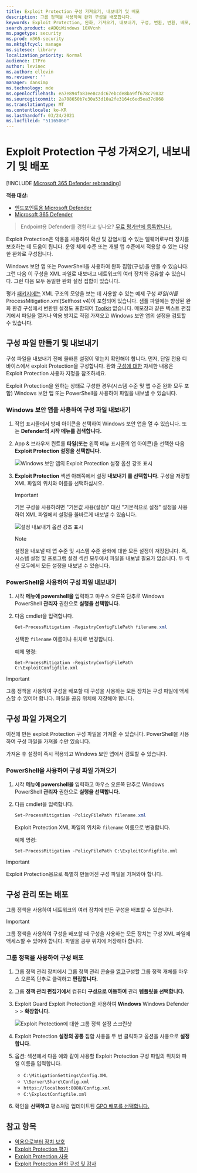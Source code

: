 ```yaml
---
title: Exploit Protection 구성 가져오기, 내보내기 및 배포
description: 그룹 정책을 사용하여 완화 구성을 배포합니다.
keywords: Exploit Protection, 완화, 가져오기, 내보내기, 구성, 변환, 변환, 배포, 설치
search.product: eADQiWindows 10XVcnh
ms.pagetype: security
ms.prod: m365-security
ms.mktglfcycl: manage
ms.sitesec: library
localization_priority: Normal
audience: ITPro
author: levinec
ms.author: ellevin
ms.reviewer: ''
manager: dansimp
ms.technology: mde
ms.openlocfilehash: ea7e894fa83ee8cadc67ebcde8ba9ff678c79832
ms.sourcegitcommit: 2a708650b7e30a53d10a2fe3164c6ed5ea37d868
ms.translationtype: MT
ms.contentlocale: ko-KR
ms.lasthandoff: 03/24/2021
ms.locfileid: "51165060"
---
```

# <a name="import-export-and-deploy-exploit-protection-configurations"></a>Exploit Protection 구성 가져오기, 내보내기 및 배포

[!INCLUDE [Microsoft 365 Defender rebranding](../../includes/microsoft-defender.md)]


**적용 대상:**
- [엔드포인트용 Microsoft Defender](https://go.microsoft.com/fwlink/p/?linkid=2154037)
- [Microsoft 365 Defender](https://go.microsoft.com/fwlink/?linkid=2118804)

> Endpoint용 Defender를 경험하고 싶나요? [무료 평가판에 등록합니다.](https://www.microsoft.com/microsoft-365/windows/microsoft-defender-atp?ocid=docs-wdatp-exposedapis-abovefoldlink) 


Exploit Protection은 악용을 사용하여 확산 및 감염시킬 수 있는 맬웨어로부터 장치를 보호하는 데 도움이 됩니다. 운영 체제 수준 또는 개별 앱 수준에서 적용할 수 있는 다양한 완화로 구성됩니다.

Windows 보안 앱 또는 PowerShell을 사용하여 완화 집합(구성)을 만들 수 있습니다. 그런 다음 이 구성을 XML 파일로 내보내고 네트워크의 여러 장치와 공유할 수 있습니다. 그런 다음 모두 동일한 완화 설정 집합이 있습니다.

평가 [패키지에는](https://demo.wd.microsoft.com/Page/EP) XML 구조의 모양을 보는 데 사용할 수 있는 예제 구성 *파일(이름* ProcessMitigation.xml(Selfhost v4)이 포함되어 있습니다. 샘플 파일에는 향상된 완화 환경 구성에서 변환된 설정도 포함되어 [Toolkit](https://support.microsoft.com/en-us/help/2458544/the-enhanced-mitigation-experience-toolkit) 없습니다. 메모장과 같은 텍스트 편집기에서 파일을 열거나 악용 방지로 직접 가져오고 Windows 보안 앱의 설정을 검토할 수 있습니다.

## <a name="create-and-export-a-configuration-file"></a>구성 파일 만들기 및 내보내기

구성 파일을 내보내기 전에 올바른 설정이 맞는지 확인해야 합니다. 먼저, 단일 전용 디바이스에서 exploit Protection을 구성합니다. 완화 [구성에 대한](customize-exploit-protection.md) 자세한 내용은 Exploit Protection 사용자 지정을 참조하세요.

Exploit Protection을 원하는 상태로 구성한 경우(시스템 수준 및 앱 수준 완화 모두 포함) Windows 보안 앱 또는 PowerShell을 사용하여 파일을 내보낼 수 있습니다.

### <a name="use-the-windows-security-app-to-export-a-configuration-file"></a>Windows 보안 앱을 사용하여 구성 파일 내보내기

1. 작업 표시줄에서 방패 아이콘을 선택하여 Windows 보안 앱을 열 수 있습니다. 또는 **Defender의 시작 메뉴를 검색합니다.**

2. App & 브라우저 컨트롤 **타일(또는** 왼쪽 메뉴 표시줄의 앱 아이콘)을 선택한 다음 **Exploit Protection 설정을 선택합니다.**

    ![Windows 보안 앱의 Exploit Protection 설정 옵션 강조 표시](/microsoft-365/security/defender-endpoint/images/wdsc-exp-prot)

3. **Exploit Protection** 섹션 아래쪽에서 설정 **내보내기 를 선택합니다.** 구성을 저장할 XML 파일의 위치와 이름을 선택하십시오.

    > [!IMPORTANT]
    > 기본 구성을 사용하려면 "기본값 사용(설정)" 대신 "기본적으로 설정" 설정을 사용하여 XML 파일에서 설정을 올바르게 내보낼 수 있습니다.

    ![설정 내보내기 옵션 강조 표시](/microsoft-365/security/defender-endpoint/images/wdsc-exp-prot-export)

    > [!NOTE]
    > 설정을 내보낼 때 앱 수준 및 시스템 수준 완화에 대한 모든 설정이 저장됩니다. 즉, 시스템 설정 및 프로그램 설정 섹션  모두에서  파일을 내보낼 필요가 없습니다. 두 섹션 모두에서 모든 설정을 내보낼 수 있습니다.

### <a name="use-powershell-to-export-a-configuration-file"></a>PowerShell을 사용하여 구성 파일 내보내기

1. 시작 **메뉴에 powershell을** 입력하고 마우스 오른쪽 단추로 Windows PowerShell **관리자** 권한으로 **실행을 선택합니다.**
2. 다음 cmdlet을 입력합니다.

    ```PowerShell
    Get-ProcessMitigation -RegistryConfigFilePath filename.xml
    ```

    선택한 `filename` 이름이나 위치로 변경합니다.

    예제 명령:

    `Get-ProcessMitigation -RegistryConfigFilePath C:\ExploitConfigfile.xml`

> [!IMPORTANT]
> 그룹 정책을 사용하여 구성을 배포할 때 구성을 사용하는 모든 장치는 구성 파일에 액세스할 수 있어야 합니다. 파일을 공유 위치에 저장해야 합니다.

## <a name="import-a-configuration-file"></a>구성 파일 가져오기

이전에 만든 exploit Protection 구성 파일을 가져올 수 있습니다. PowerShell을 사용하여 구성 파일을 가져올 수만 있습니다.

가져온 후 설정이 즉시 적용되고 Windows 보안 앱에서 검토할 수 있습니다.

### <a name="use-powershell-to-import-a-configuration-file"></a>PowerShell을 사용하여 구성 파일 가져오기

1. 시작 **메뉴에 powershell을** 입력하고 마우스 오른쪽 단추로 Windows PowerShell **관리자** 권한으로 **실행을 선택합니다.**
2. 다음 cmdlet을 입력합니다.

    ```PowerShell
    Set-ProcessMitigation -PolicyFilePath filename.xml
    ```

    Exploit Protection XML 파일의 위치와 `filename` 이름으로 변경합니다.

    예제 명령:

    `Set-ProcessMitigation -PolicyFilePath C:\ExploitConfigfile.xml`

> [!IMPORTANT]
>
> Exploit Protection용으로 특별히 만들어진 구성 파일을 가져와야 합니다.

## <a name="manage-or-deploy-a-configuration"></a>구성 관리 또는 배포

그룹 정책을 사용하여 네트워크의 여러 장치에 만든 구성을 배포할 수 있습니다.

> [!IMPORTANT]
> 그룹 정책을 사용하여 구성을 배포할 때 구성을 사용하는 모든 장치는 구성 XML 파일에 액세스할 수 있어야 합니다. 파일을 공유 위치에 저장해야 합니다.

### <a name="use-group-policy-to-distribute-the-configuration"></a>그룹 정책을 사용하여 구성 배포

1. 그룹 정책 관리 장치에서 그룹 정책 관리 콘솔을 [열고](https://docs.microsoft.com/previous-versions/windows/desktop/gpmc/group-policy-management-console-portal)구성할 그룹 정책 개체를 마우스 오른쪽 단추로 클릭하고 **편집합니다.**

2. 그룹 **정책 관리 편집기에서** 컴퓨터 **구성으로 이동하여** 관리 **템플릿을 선택합니다.**

3. Exploit Guard Exploit Protection을 사용하여 **Windows** Windows Defender  >    >  **확장합니다.**

    ![Exploit Protection에 대한 그룹 정책 설정 스크린샷](/microsoft-365/security/defender-endpoint/images/exp-prot-gp)

4. Exploit Protection **설정의 공통** 집합 사용을 두 번 클릭하고 옵션을 사용으로 **설정합니다.**

5. 옵션:  섹션에서 다음 예와 같이 사용할 Exploit Protection 구성 파일의 위치와 파일 이름을 입력합니다.

    * `C:\MitigationSettings\Config.XML`
    * `\\Server\Share\Config.xml`
    * `https://localhost:8080/Config.xml`
    * `C:\ExploitConfigfile.xml`

6. 확인을 **선택하고** 평소처럼 업데이트된 [GPO 배포를 선택합니다.](https://docs.microsoft.com/windows/win32/srvnodes/group-policy)

## <a name="see-also"></a>참고 항목

- [악용으로부터 장치 보호](exploit-protection.md)
- [Exploit Protection 평가](evaluate-exploit-protection.md)
- [Exploit Protection 사용](enable-exploit-protection.md)
- [Exploit Protection 완화 구성 및 감사](customize-exploit-protection.md)
